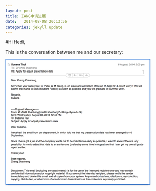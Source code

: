 ```yaml
---
layout: post
title: IANG申请进展
date:   2014-08-08 20:13:56
categories: jekyll update
---
```


#Hi Hedi,

This is the conversation between me and our secretary:

<img src="https://raw.githubusercontent.com/zzh699/myblog/gh-pages/assets/chat.png" width="90%">
